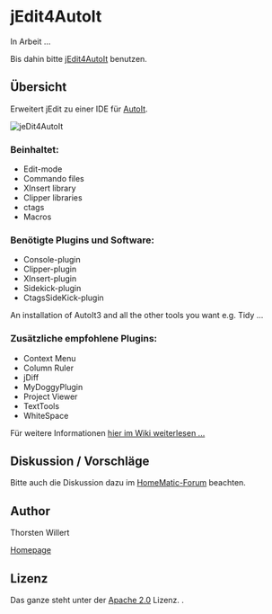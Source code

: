 # jEdit4AutoIt

In Arbeit ...

Bis dahin bitte [jEdit4AutoIt](http://jedit4autoit.thorsten-willert.de/) benutzen.

## Übersicht
Erweitert jEdit zu einer IDE für [AutoIt](http://www.autoistscript.om).

![jeDit4AutoIt](https://thorsten-willert.de/Themen/jEdit/jEdit4AutoIt/bilder/Au3_1.png)

### Beinhaltet:

- Edit-mode
- Commando files
- XInsert library
- Clipper libraries
- ctags
- Macros

### Benötigte Plugins und Software:

- Console-plugin
- Clipper-plugin
- XInsert-plugin
- Sidekick-plugin
- CtagsSideKick-plugin

An installation of AutoIt3 and all the other tools you want e.g. Tidy ...

### Zusätzliche empfohlene Plugins:

- Context Menu
- Column Ruler
- jDiff
- MyDoggyPlugin
- Project Viewer
- TextTools
- WhiteSpace

Für weitere Informationen [hier im Wiki weiterlesen ...](https://github.com/THWillert/jEdit4AutoIt/wiki)

## Diskussion / Vorschläge
Bitte auch die Diskussion dazu im [HomeMatic-Forum](https://homematic-forum.de/forum/viewtopic.php?f=41&t=46033) beachten.

 ## Author
 Thorsten Willert

 [Homepage](http://www.thorsten-willert.de/)

 ## Lizenz
 Das ganze steht unter der [Apache 2.0](https://github.com/THWillert/jEdit4AutoIt/blob/master/LICENSE) Lizenz.
.

